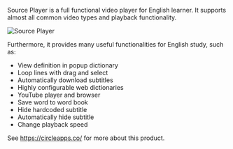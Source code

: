 
Source Player is a full functional video player for English learner. It supports almost all common video types and playback functionality. 

![Source Player](https://circleapps.co/img/screenshots/popup_big.png)

Furthermore, it provides many useful functionalities for English study, such as:

* View definition in popup dictionary
* Loop lines with drag and select
* Automatically download subtitles
* Highly configurable web dictionaries
* YouTube player and browser 
* Save word to word book 
* Hide hardcoded subtitle 
* Automatically hide subtitle 
* Change playback speed 
 

See https://circleapps.co/ for more about this product.
